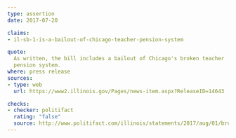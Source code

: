 ```yaml
---
type: assertion
date: 2017-07-20

claims:
- il-sb-1-is-a-bailout-of-chicago-teacher-pension-system

quote:
  As written, the bill includes a bailout of Chicago's broken teacher
  pension system.
where: press release
sources:
- type: web
  url: https://www2.illinois.gov/Pages/news-item.aspx?ReleaseID=14643

checks:
- checker: politifact
  rating: "false"
  source: http://www.politifact.com/illinois/statements/2017/aug/01/bruce-rauner/rauners-chicago-schools-bailout-claim-rooted-polit/
---
```

